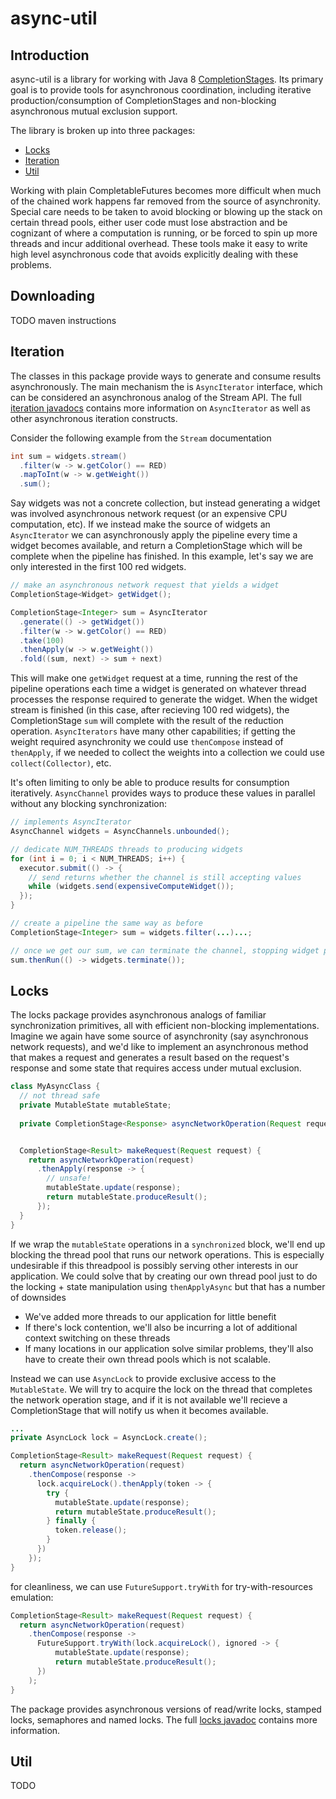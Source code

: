 # async-util

## Introduction
async-util is a library for working with Java 8 [CompletionStages](https://docs.oracle.com/javase/8/docs/api/java/util/concurrent/CompletionStage.html). Its primary goal is to provide tools for asynchronous coordination, including iterative production/consumption of CompletionStages and non-blocking asynchronous mutual exclusion support.

The library is broken up into three packages:
* [Locks](#locks)
* [Iteration](#iteration)
* [Util](#util)

Working with plain CompletableFutures becomes more difficult when much of the chained work happens far removed from the source of asynchronity. Special care needs to be taken to avoid blocking or blowing up the stack on certain thread pools, either user code must lose abstraction and be cognizant of where a computation is running, or be forced to spin up more threads and incur additional overhead. These tools make it easy to write high level asynchronous code that avoids explicitly dealing with these problems.

## Downloading
TODO maven instructions

## Iteration
The classes in this package provide ways to generate and consume results asynchronously. The main mechanism the is `AsyncIterator` interface, which can be considered an asynchronous analog of the Stream API. The full [iteration javadocs](https://pages.github.ibm.com/cs-team-atg/async-util/apidocs/com/ibm/async_util/iteration/package-summary.html) contains more information on `AsyncIterator` as well as other asynchronous iteration constructs.

Consider the following example from the `Stream` documentation
```java
int sum = widgets.stream()
  .filter(w -> w.getColor() == RED)
  .mapToInt(w -> w.getWeight())
  .sum();
```
Say widgets was not a concrete collection, but instead generating a widget was involved asynchronous network request (or an expensive CPU computation, etc). If we instead make the source of widgets an `AsyncIterator` we can asynchronously apply the pipeline every time a widget becomes available, and return a CompletionStage which will be complete when the pipeline has finished. In this example, let's say we are only interested in the first 100 red widgets.
```java
// make an asynchronous network request that yields a widget
CompletionStage<Widget> getWidget();

CompletionStage<Integer> sum = AsyncIterator
  .generate(() -> getWidget())
  .filter(w -> w.getColor() == RED)
  .take(100)
  .thenApply(w -> w.getWeight())
  .fold((sum, next) -> sum + next)
```
This will make one `getWidget` request at a time, running the rest of the pipeline operations each time a widget is generated on whatever thread processes the response required to generate the widget. When the widget stream is finished (in this case, after recieving 100 red widgets), the CompletionStage `sum` will complete with the result of the reduction operation. `AsyncIterators` have many other capabilities; if getting the weight required asynchronity we could use `thenCompose` instead of `thenApply`, if we needed to collect the weights into a collection we could use `collect(Collector)`, etc. 

It's often limiting to only be able to produce results for consumption iteratively. `AsyncChannel` provides ways to produce these values in parallel without any blocking synchronization:
```java
// implements AsyncIterator
AsyncChannel widgets = AsyncChannels.unbounded();

// dedicate NUM_THREADS threads to producing widgets
for (int i = 0; i < NUM_THREADS; i++) {
  executor.submit(() -> {
    // send returns whether the channel is still accepting values
    while (widgets.send(expensiveComputeWidget());
  });
}

// create a pipeline the same way as before
CompletionStage<Integer> sum = widgets.filter(...)...;

// once we get our sum, we can terminate the channel, stopping widget production
sum.thenRun(() -> widgets.terminate());
```

## Locks
The locks package provides asynchronous analogs of familiar synchronization primitives, all with efficient non-blocking implementations. Imagine we again have some source of asynchronity (say asynchronous network requests), and we'd like to implement an asynchronous method that makes a request and generates a result based on the request's response and some state that requires access under mutual exclusion.
```java
class MyAsyncClass {
  // not thread safe
  private MutableState mutableState;
  
  private CompletionStage<Response> asyncNetworkOperation(Request request) {...}


  CompletionStage<Result> makeRequest(Request request) {
    return asyncNetworkOperation(request)
      .thenApply(response -> {
        // unsafe!
        mutableState.update(response);
        return mutableState.produceResult();
      });
  }
}
```
If we wrap the `mutableState` operations in a `synchronized` block, we'll end up blocking the thread pool that runs our network operations. This is especially undesirable if this threadpool is possibly serving other interests in our application. We could solve that by creating our own thread pool just to do the locking + state manipulation using `thenApplyAsync` but that has a number of downsides 
* We've added more threads to our application for little benefit 
* If there's lock contention, we'll also be incurring a lot of additional context switching on these threads
* If many locations in our application solve similar problems, they'll also have to create their own thread pools which is not scalable. 

Instead we can use `AsyncLock` to provide exclusive access to the `MutableState`. We will try to acquire the lock on the thread that completes the network operation stage, and if it is not available we'll recieve a CompletionStage that will notify us when it becomes available.

```java
...
private AsyncLock lock = AsyncLock.create();

CompletionStage<Result> makeRequest(Request request) {
  return asyncNetworkOperation(request)
    .thenCompose(response ->
      lock.acquireLock().thenApply(token -> {
        try {
          mutableState.update(response);
          return mutableState.produceResult();
        } finally {
          token.release();
        }
      })
    });
}
```
for cleanliness, we can use `FutureSupport.tryWith` for try-with-resources emulation:
```java
CompletionStage<Result> makeRequest(Request request) {
  return asyncNetworkOperation(request)
    .thenCompose(response ->
      FutureSupport.tryWith(lock.acquireLock(), ignored -> {
          mutableState.update(response);
          return mutableState.produceResult();
      })
    );
}
```
The package provides asynchronous versions of read/write locks, stamped locks, semaphores and named locks. The full [locks javadoc](https://pages.github.ibm.com/cs-team-atg/async-util/apidocs/com/ibm/async_util/locks/package-summary.html) contains more information.
## Util
TODO
